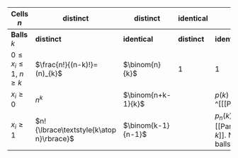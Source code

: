 | Cells $n$                       | distinct                                 | distinct           | identical    | identical                                                                                  |
| ------------------------------- | ---------------------------------------- | ------------------ | ------------ | ------------------------------------------------------------------------------------------ |
| **Balls** $k$                   | **distinct**                             | **identical**      | **distinct** | **identical**                                                                              |
| $0\leq{x_i}\leq{1}$, $n\geq{k}$ | $\frac{n!}{(n-k)!}=(n)_{k}$              | $\binom{n}{k}$     | 1            | 1                                                                                          |
| $x_i\geq{0}$                    | $n^k$                                    | $\binom{n+k-1}{k}$ |              | $p(k)$     ^[[[Partition#Partition]]]                                                      |
| $x_i\geq{1}$                    | $n!{\lbrace\textstyle{k\atop n}\rbrace}$ | $\binom{k-1}{n-1}$ |              | $p_{n}(k)$ ^[ [[Partition#Partition into _k_]]. Note, there, n is balls, and k is cells  ] |



